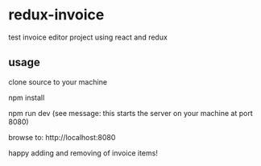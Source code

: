 # redux-invoice
test invoice editor project using react and redux

## usage
clone source to your machine

npm install

npm run dev (see message: this starts the server on your machine at port 8080)

browse to: http://localhost:8080

happy adding and removing of invoice items!
